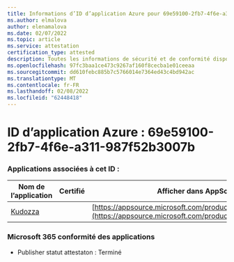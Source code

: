 ```yaml
---
title: Informations d’ID d’application Azure pour 69e59100-2fb7-4f6e-a311-987f52b3007b
ms.author: elmalova
author: elenamalova
ms.date: 02/07/2022
ms.topic: article
ms.service: attestation
certification_type: attested
description: Toutes les informations de sécurité et de conformité disponibles pour 69e59100-2fb7-4f6e-a311-987f52b3007b.
ms.openlocfilehash: 97fc3baa1ce473c9267af160f8cecba1e01ceeaa
ms.sourcegitcommit: dd610febc885b7c5766014e7364ed43c4bd942ac
ms.translationtype: MT
ms.contentlocale: fr-FR
ms.lasthandoff: 02/08/2022
ms.locfileid: "62448418"
---
```

# <a name="azure-app-id-69e59100-2fb7-4f6e-a311-987f52b3007b"></a>ID d’application Azure : 69e59100-2fb7-4f6e-a311-987f52b3007b


### <a name="apps-associated-with-this-id"></a>Applications associées à cet ID :
| **Nom de l’application** | **Certifié** | **Afficher dans AppSource** |
|--------------|---------------|-----------------------|
| [Kudozza](https://docs.microsoft.com/microsoft-365-app-certification/forward/WA200002599) |  | [https://appsource.microsoft.com/product/office/WA200002599](https://appsource.microsoft.com/product/office/WA200002599) |

### <a name="microsoft-365-app-compliance-status"></a>Microsoft 365 conformité des applications
- Publisher statut attestaton : Terminé
